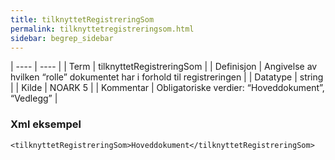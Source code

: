 ```yaml
---
title: tilknyttetRegistreringSom
permalink: tilknyttetregistreringsom.html
sidebar: begrep_sidebar
---
```


| ---- | ---- |
| Term | tilknyttetRegistreringSom |
| Definisjon | Angivelse av hvilken “rolle” dokumentet har i forhold til registreringen |
| Datatype | string |
| Kilde | NOARK 5 |
| Kommentar | Obligatoriske verdier:	“Hoveddokument”, “Vedlegg” | 

### Xml eksempel

```
<tilknyttetRegistreringSom>Hoveddokument</tilknyttetRegistreringSom>
```


